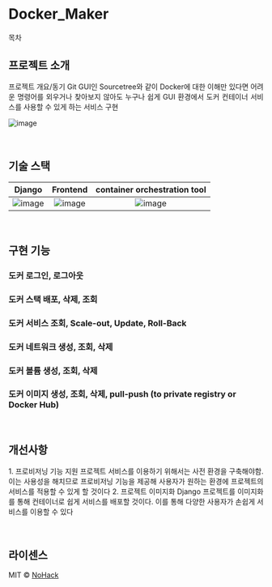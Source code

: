 # Docker_Maker



목차

## 프로젝트 소개

<p align="justify">
프로젝트 개요/동기
Git GUI인 Sourcetree와 같이 Docker에 대한 이해만 있다면 어려운 명령어를 외우거나 찾아보지 않아도 누구나 쉽게 GUI 환경에서 도커 컨테이너 서비스를 사용할 수 있게 하는 서비스 구현
</p>

![image](https://user-images.githubusercontent.com/77333310/208288671-10152252-df79-49c9-bef5-30210bedd200.png)

<br>

## 기술 스택

| Django | Frontend |  container orchestration tool   |
| :--------: | :--------: | :------: |
|   ![image](https://user-images.githubusercontent.com/77333310/208288786-f702681a-a3b5-49e1-afb1-5c99a3955629.png)   |   ![image](https://user-images.githubusercontent.com/77333310/208288829-1d873556-abb3-4d36-b535-a6ee3d6ee2d8.png)   | ![image](https://user-images.githubusercontent.com/77333310/208288842-a78591e8-06da-47a2-b442-eb6ac6849ee1.png) |

<br>

## 구현 기능

### 도커 로그인, 로그아웃

### 도커 스택 배포, 삭제, 조회

### 도커 서비스 조회, Scale-out, Update, Roll-Back

### 도커 네트워크 생성, 조회, 삭제

### 도커 볼륨 생성, 조회, 삭제

### 도커 이미지 생성, 조회, 삭제, pull-push (to private registry or Docker Hub)

<br>

## 개선사항

<p align="justify">
 1. 프로비저닝 기능 지원
  프로젝트 서비스를 이용하기 위해서는 사전 환경을 구축해야함. 이는 사용성을 해치므로 프로비저닝 기능을 제공해 사용자가 원하는 환경에 프로젝트의 서비스를 적용할 수 있게 할 것이다
 2. 프로젝트 이미지화
  Django 프로젝트를 이미지화를 통해 컨테이너로 쉽게 서비스를 배포할 것이다. 이를 통해 다양한 사용자가 손쉽게 서비스를 이용할 수 있다
</p>

<br>

## 라이센스

MIT &copy; [NoHack](mailto:lbjp114@gmail.com)

<!-- Stack Icon Refernces -->

[js]: /images/stack/javascript.svg
[ts]: /images/stack/typescript.svg
[react]: /images/stack/react.svg
[node]: /images/stack/node.svg
